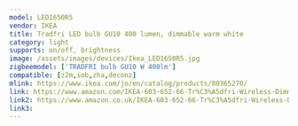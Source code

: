 ```yaml
---
model: LED1650R5
vendor: IKEA
title: Tradfri LED bulb GU10 400 lumen, dimmable warm white
category: light
supports: on/off, brightness
image: /assets/images/devices/Ikea_LED1650R5.jpg
zigbeemodel: ['TRADFRI bulb GU10 W 400lm']
compatible: [z2m,iob,zha,deconz]
mlink: https://www.ikea.com/jo/en/catalog/products/80365270/
link: https://www.amazon.com/IKEA-603-652-66-Tr%C3%A5dfri-Wireless-Dimmable/dp/B07KMB336Z
link2: https://www.amazon.co.uk/IKEA-603-652-66-Tr%C3%A5dfri-Wireless-Dimmable/dp/B07KMB336Z
link3: 
---
```

